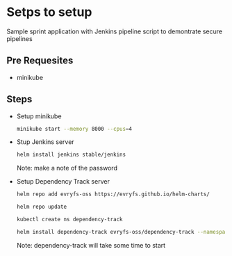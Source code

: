 # Setps to setup

Sample sprint application with Jenkins pipeline script to demontrate secure pipelines

## Pre Requesites

- minikube

## Steps

- Setup minikube
  ```bash
  minikube start --memory 8000 --cpus=4
  ```
- Stup Jenkins server

  ```bash
  helm install jenkins stable/jenkins
  ```

  Note: make a note of the password

- Setup Dependency Track server

  ```bash
  helm repo add evryfs-oss https://evryfs.github.io/helm-charts/

  helm repo update

  kubectl create ns dependency-track

  helm install dependency-track evryfs-oss/dependency-track --namespace dependency-track
  ```

  Note: dependency-track will take some time to start
